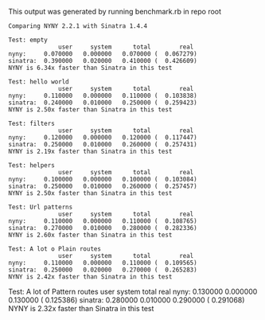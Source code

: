This output was generated by running benchmark.rb in repo root
```
Comparing NYNY 2.2.1 with Sinatra 1.4.4

Test: empty
              user     system      total        real
nyny:     0.070000   0.000000   0.070000 (  0.067279)
sinatra:  0.390000   0.020000   0.410000 (  0.426609)
NYNY is 6.34x faster than Sinatra in this test

Test: hello world
              user     system      total        real
nyny:     0.110000   0.000000   0.110000 (  0.103838)
sinatra:  0.240000   0.010000   0.250000 (  0.259423)
NYNY is 2.50x faster than Sinatra in this test

Test: filters
              user     system      total        real
nyny:     0.120000   0.000000   0.120000 (  0.117447)
sinatra:  0.250000   0.010000   0.260000 (  0.257431)
NYNY is 2.19x faster than Sinatra in this test

Test: helpers
              user     system      total        real
nyny:     0.100000   0.000000   0.100000 (  0.103084)
sinatra:  0.250000   0.010000   0.260000 (  0.257457)
NYNY is 2.50x faster than Sinatra in this test

Test: Url patterns
              user     system      total        real
nyny:     0.110000   0.000000   0.110000 (  0.108765)
sinatra:  0.270000   0.010000   0.280000 (  0.282336)
NYNY is 2.60x faster than Sinatra in this test

Test: A lot o Plain routes
              user     system      total        real
nyny:     0.110000   0.000000   0.110000 (  0.109565)
sinatra:  0.250000   0.020000   0.270000 (  0.265283)
NYNY is 2.42x faster than Sinatra in this test
```
Test: A lot of Pattern routes
              user     system      total        real
nyny:     0.130000   0.000000   0.130000 (  0.125386)
sinatra:  0.280000   0.010000   0.290000 (  0.291068)
NYNY is 2.32x faster than Sinatra in this test
